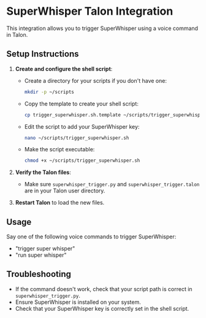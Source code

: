 # SuperWhisper Talon Integration

This integration allows you to trigger SuperWhisper using a voice command in Talon.

## Setup Instructions

1. **Create and configure the shell script**:

   - Create a directory for your scripts if you don't have one:
     ```bash
     mkdir -p ~/scripts
     ```
   
   - Copy the template to create your shell script:
     ```bash
     cp trigger_superwhisper.sh.template ~/scripts/trigger_superwhisper.sh
     ```
   
   - Edit the script to add your SuperWhisper key:
     ```bash
     nano ~/scripts/trigger_superwhisper.sh
     ```
   
   - Make the script executable:
     ```bash
     chmod +x ~/scripts/trigger_superwhisper.sh
     ```

2. **Verify the Talon files**:
   - Make sure `superwhisper_trigger.py` and `superwhisper_trigger.talon` are in your Talon user directory.

3. **Restart Talon** to load the new files.

## Usage

Say one of the following voice commands to trigger SuperWhisper:
- "trigger super whisper"
- "run super whisper"

## Troubleshooting

- If the command doesn't work, check that your script path is correct in `superwhisper_trigger.py`.
- Ensure SuperWhisper is installed on your system.
- Check that your SuperWhisper key is correctly set in the shell script. 